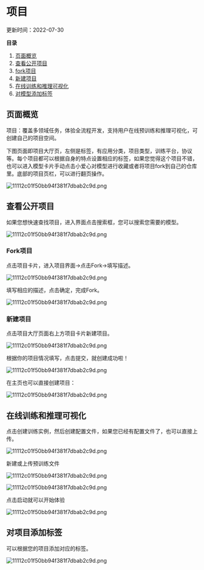 # 项目

更新时间：2022-07-30

**目录**

1. [页面概览](#页面概览)
2. [查看公开项目](#查看公开项目)
3. [fork项目](#fork项目)
4. [新建项目](#新建项目)
5. [在线训练和推理可视化](#在线训练和推理可视化)
6. [对模型添加标签](#对模型添加标签)

## 页面概览

项目：覆盖多领域任务，体验全流程开发，支持用户在线预训练和推理可视化，可创建自己的项目空间。

下图页面即项目大厅页，左侧是标签，有应用分类，项目类型，训练平台，协议等。每个项目都可以根据自身的特点设置相应的标签，如果您觉得这个项目不错，也可以进入模型卡片手动点击小爱心对模型进行收藏或者将项目fork到自己的仓库里。底部的项目页栏，可以进行翻页操作。

![11112c01f50bb94f381f7dbab2c9d.png](https://obs-xihe-beijing4.obs.cn-north-4.myhuaweicloud.com/xihe-img/%E9%A1%B9%E7%9B%AE%E5%9B%BE%E7%89%87/WechatIMG1065.png)

## 查看公开项目

如果您想快速查找项目，进入界面点击搜索框，您可以搜索您需要的模型。

![11112c01f50bb94f381f7dbab2c9d.png](https://obs-xihe-beijing4.obs.cn-north-4.myhuaweicloud.com/xihe-img/%E9%A1%B9%E7%9B%AE%E5%9B%BE%E7%89%87/WechatIMG1031.png)

### Fork项目

点击项目卡片，进入项目界面->点击Fork->填写描述。

![11112c01f50bb94f381f7dbab2c9d.png](https://obs-xihe-beijing4.obs.cn-north-4.myhuaweicloud.com/xihe-img/%E9%A1%B9%E7%9B%AE%E5%9B%BE%E7%89%87/WechatIMG1027.png)

填写相应的描述，点击确定，完成Fork。

![11112c01f50bb94f381f7dbab2c9d.png](https://obs-xihe-beijing4.obs.cn-north-4.myhuaweicloud.com/xihe-img/%E9%A1%B9%E7%9B%AE%E5%9B%BE%E7%89%87/WechatIMG1028.png)

### 新建项目

点击项目大厅页面右上方项目卡片新建项目。

![11112c01f50bb94f381f7dbab2c9d.png](https://obs-xihe-beijing4.obs.cn-north-4.myhuaweicloud.com/xihe-img/%E9%A1%B9%E7%9B%AE%E5%9B%BE%E7%89%87/WechatIMG1035.png)

根据你的项目情况填写，点击提交，就创建成功啦！

![11112c01f50bb94f381f7dbab2c9d.png](https://obs-xihe-beijing4.obs.cn-north-4.myhuaweicloud.com/xihe-img/%E9%A1%B9%E7%9B%AE%E5%9B%BE%E7%89%87/WechatIMG1060.png)

在主页也可以直接创建项目：

![11112c01f50bb94f381f7dbab2c9d.png](https://obs-xihe-beijing4.obs.cn-north-4.myhuaweicloud.com/xihe-img/%E9%A1%B9%E7%9B%AE%E5%9B%BE%E7%89%87/WechatIMG1017.png)

## 在线训练和推理可视化

点击创建训练实例，然后创建配置文件，如果您已经有配置文件了，也可以直接上传。

![11112c01f50bb94f381f7dbab2c9d.png](https://obs-xihe-beijing4.obs.cn-north-4.myhuaweicloud.com/xihe-img/%E6%96%B0%E6%89%8B%E6%8C%87%E5%8D%97/WechatIMG1108.png)

新建或上传预训练文件

![11112c01f50bb94f381f7dbab2c9d.png](https://obs-xihe-beijing4.obs.cn-north-4.myhuaweicloud.com/xihe-img/%E9%A1%B9%E7%9B%AE%E5%9B%BE%E7%89%87/WechatIMG1064.png)

![11112c01f50bb94f381f7dbab2c9d.png](https://obs-xihe-beijing4.obs.cn-north-4.myhuaweicloud.com/xihe-img/%E6%96%B0%E6%89%8B%E6%8C%87%E5%8D%97/WechatIMG1102.png)

点击启动就可以开始体验

![11112c01f50bb94f381f7dbab2c9d.png](https://obs-xihe-beijing4.obs.cn-north-4.myhuaweicloud.com/xihe-img/%E6%96%B0%E6%89%8B%E6%8C%87%E5%8D%97/WechatIMG1105.png)

## 对项目添加标签

可以根据您的项目添加对应的标签。

![11112c01f50bb94f381f7dbab2c9d.png](https://obs-xihe-beijing4.obs.cn-north-4.myhuaweicloud.com/xihe-img/%E9%A1%B9%E7%9B%AE%E5%9B%BE%E7%89%87/12621659063799_.pic.jpg)